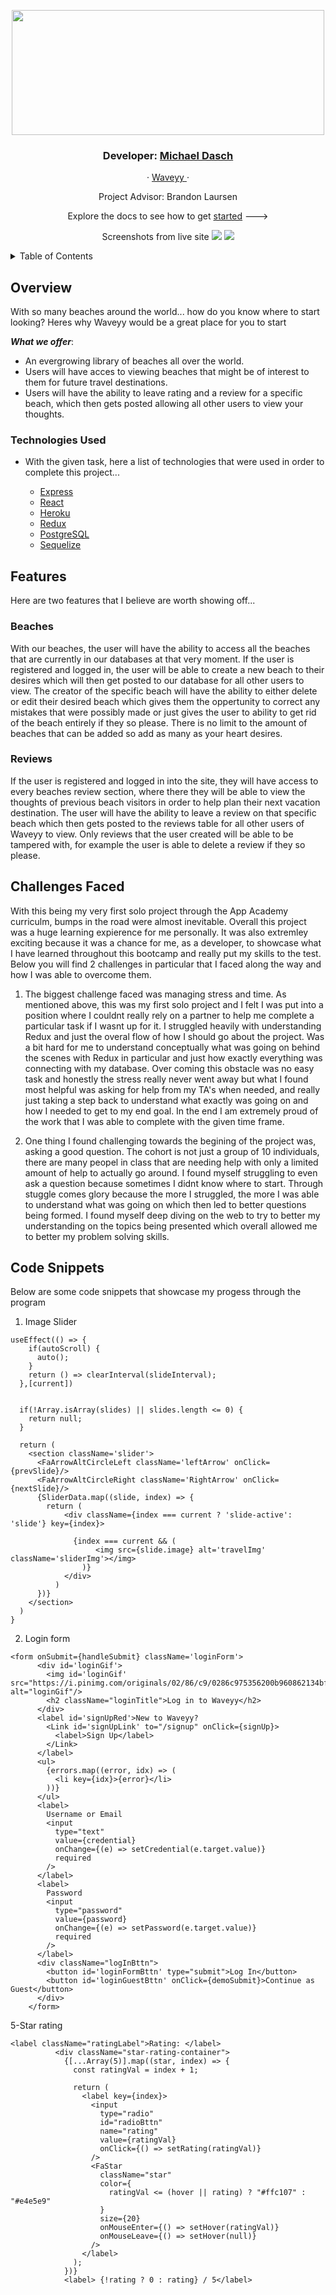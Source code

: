 <p align="center">
  <img src="https://i.postimg.cc/cCj31P7X/avatars-zw-Nz-H3c8szb-ZEmg-D-h-APmvw-t500x500.jpg" width="500" height="200">
  <h3 align="center">Developer:
    <a href="https://github.com/MDasch22"> Michael Dasch </a>
  </h3>
  <p align='center'>
    ·
    <a href="https://waveyy.herokuapp.com/">
      Waveyy
    </a>
    ·
  </p>
  <p align="center">Project Advisor: Brandon Laursen</p>
  <p align='center'>
    Explore the docs to see how to get 
    <a href="https://github.com/MDasch22/Waveyy/wiki">started</a>
    --->
  </p>
  <p align="center"> Screenshots from live site 
     <img src="https://user-images.githubusercontent.com/95194326/177226054-cdf32245-5137-4e1d-be79-f436870f039b.png" />
     <img src="https://user-images.githubusercontent.com/95194326/177226290-4d3b8a45-c390-4142-b605-fff846af5f84.png" />
  </p>
</p>

<details align="center 'open="open">
  <summary>Table of Contents</summary>
  <ol>
    <li>
      <a href="#overview">Overview</a>
      <ul>
        <li>
          <a href="#technologies-used">Technologies Used</a>
        </li>
      </ul>
    </li>
    <li><a href="#features">Features</a></li>
      <ul>
        <li><a href="#beaches">Beaches</a></li>
        <li><a href="#reviews">Reviews</a></li>
      </ul>
    <li><a href="#challenges-faced">Challenges</a></li>
    <li><a href="#code-snippets">Code Snippets</a></li>
  </ol>
</details>

## Overview
  With so many beaches around the world... how do you know where to start looking? Heres why Waveyy would be a great place for you to start
  
  ***What we offer***:
  - An evergrowing library of beaches all over the world. 
  - Users will have acces to viewing beaches that might be of interest to them for future travel destinations. 
  - Users will have the ability to leave rating and a review for a specific beach, which then gets posted allowing all other users to view your thoughts.
  
  ### Technologies Used
  
  - With the given task, here a list of technologies that were used in order to complete this project...
  
    - [Express](http://expressjs.com/)
    - [React](https://reactjs.org/)
    - [Heroku](https://id.heroku.com/login)
    - [Redux](https://redux.js.org/)
    - [PostgreSQL](https://www.postgresql.org/)
    - [Sequelize](https://sequelize.org/)


## Features 
  Here are two features that I believe are worth showing off...
  
  ### Beaches 
  With our beaches, the user will have the ability to access all the beaches that are currently in our databases at that very moment. If the user is registered and logged in, the user will be able to create a new beach to their desires which will then get posted to our database for all other users to view. The creator of the specific beach will have the ability to either delete or edit their desired beach which gives them the oppertunity to correct any mistakes that were possibly made or just gives the user to ability to get rid of the beach entirely if they so please. There is no limit to the amount of beaches that can be added so add as many as your heart desires. 
  
  ### Reviews 
  If the user is registered and logged in into the site, they will have access to every beaches review section, where there they will be able to view the thoughts of previous beach visitors in order to help plan their next vacation destination. The user will have the ability to leave a review on that specific beach which then gets posted to the reviews table for all other users of Waveyy to view. Only reviews that the user created will be able to be tampered with, for example the user is able to delete a review if they so please. 
    

## Challenges Faced
  With this being my very first solo project through the App Academy curriculm, bumps in the road were almost inevitable. Overall this project was a huge learning expierence for me personally. It was also extremley exciting because it was a chance for me, as a developer, to showcase what I have learned throughout this bootcamp and really put my skills to the test. Below you will find 2 challenges in particular that I faced along the way and how I was able to overcome them. 
  
  1. The biggest challenge faced was managing stress and time. As mentioned above, this was my first solo project and I felt I was put into a position where I couldnt really rely on a partner to help me complete a particular task if I wasnt up for it. I struggled heavily with understanding Redux and just the overal flow of how I should go about the project. Was a bit hard for me to understand conceptually what was going on behind the scenes with Redux in particular and just how exactly everything was connecting with my database. Over coming this obstacle was no easy task and honestly the stress really never went away but what I found most helpful was asking for help from my TA's when needed, and really just taking a step back to understand what exactly was going on and how I needed to get to my end goal. In the end  I am extremely proud of the work that I was able to complete with the given time frame.
  
  2. One thing I found challenging towards the begining of the project was, asking a good question. The cohort is not just a group of 10 individuals, there are many peopel in class that are needing help with only a limited amount of help to actually go around. I found myself struggling to even ask a question because sometimes I didnt know where to start. Through stuggle comes glory because the more I struggled, the more I was able to understand what was going on which then led to better questions being formed. I found myself deep diving on the web to try to better my understanding on the topics being presented which overall allowed me to better my problem solving skills. 


## Code Snippets 
Below are some code snippets that showcase my progess through the program

1. Image Slider 
```  
useEffect(() => {
    if(autoScroll) {
      auto();
    }
    return () => clearInterval(slideInterval);
  },[current])


  if(!Array.isArray(slides) || slides.length <= 0) {
    return null;
  }

  return (
    <section className='slider'>
      <FaArrowAltCircleLeft className='leftArrow' onClick={prevSlide}/>
      <FaArrowAltCircleRight className='RightArrow' onClick={nextSlide}/>
      {SliderData.map((slide, index) => {
        return (
            <div className={index === current ? 'slide-active': 'slide'} key={index}>

              {index === current && (
                   <img src={slide.image} alt='travelImg' className='sliderImg'></img>
                )}
            </div>
          )
      })}
    </section>
  )
}
```
2. Login form 
```
<form onSubmit={handleSubmit} className='loginForm'>
      <div id='loginGif'>
        <img id='loginGif' src="https://i.pinimg.com/originals/02/86/c9/0286c975356200b960862134bfc666e3.gif" alt="loginGif"/>
        <h2 className="loginTitle">Log in to Waveyy</h2>
      </div>
      <label id='signUpRed'>New to Waveyy?
        <Link id='signUpLink' to="/signup" onClick={signUp}>
          <label>Sign Up</label>
        </Link>
      </label>
      <ul>
        {errors.map((error, idx) => (
          <li key={idx}>{error}</li>
        ))}
      </ul>
      <label>
        Username or Email
        <input
          type="text"
          value={credential}
          onChange={(e) => setCredential(e.target.value)}
          required
        />
      </label>
      <label>
        Password
        <input
          type="password"
          value={password}
          onChange={(e) => setPassword(e.target.value)}
          required
        />
      </label>
      <div className="logInBttn">
        <button id='loginFormBttn' type="submit">Log In</button>
        <button id='loginGuestBttn' onClick={demoSubmit}>Continue as Guest</button>
      </div>
    </form>
 ```
5-Star rating
```
<label className="ratingLabel">Rating: </label>
          <div className="star-rating-container">
            {[...Array(5)].map((star, index) => {
              const ratingVal = index + 1;

              return (
                <label key={index}>
                  <input
                    type="radio"
                    id="radioBttn"
                    name="rating"
                    value={ratingVal}
                    onClick={() => setRating(ratingVal)}
                  />
                  <FaStar
                    className="star"
                    color={
                      ratingVal <= (hover || rating) ? "#ffc107" : "#e4e5e9"
                    }
                    size={20}
                    onMouseEnter={() => setHover(ratingVal)}
                    onMouseLeave={() => setHover(null)}
                  />
                </label>
              );
            })}
            <label> {!rating ? 0 : rating} / 5</label>
```
      

   

